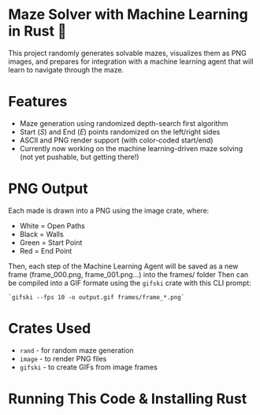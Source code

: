 # **Maze Solver with Machine Learning in Rust :crab:** 
This project randomly generates solvable mazes, visualizes them as PNG images, and prepares for integration with a machine learning
agent that will learn to navigate through the maze. 

# ******Features******
- Maze generation using randomized depth-search first algorithm
- Start (_S_) and End (_E_) points randomized on the left/right sides
- ASCII and PNG render support (with color-coded start/end)
- Currently now working on the machine learning-driven maze solving (not yet pushable, but getting there!)

# **PNG Output**
Each made is drawn into a PNG using the image crate, where:
- White = Open Paths
- Black = Walls
- Green = Start Point
- Red = End Point

Then, each step of the Machine Learning Agent will be saved as a new frame (frame_000.png, frame_001.png...) into the
frames/ folder
Then can be compiled into a GIF formate using the `gifski` crate with this CLI prompt:

    `gifski --fps 10 -o output.gif frames/frame_*.png`
# **Crates Used**
  - `rand` - for random maze generation
  - `image` - to render PNG files
  - `gifski` - to create GIFs from image frames

# **Running This Code & Installing Rust**
  
